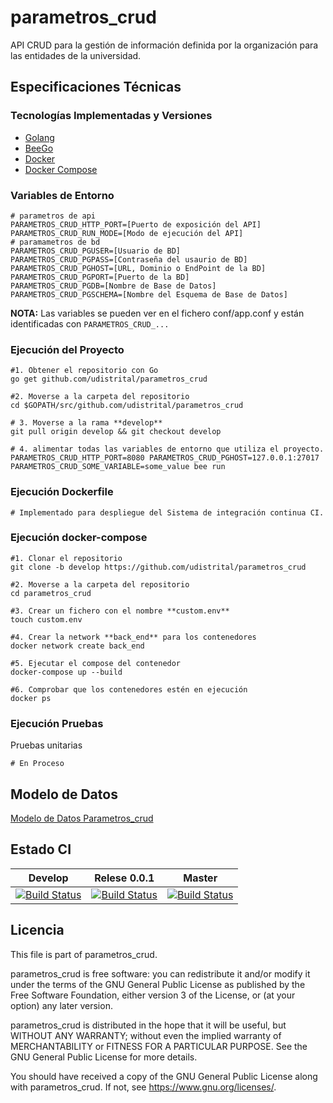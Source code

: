 # parametros_crud

API CRUD para la gestión de información definida por la organización para las entidades de la universidad.

## Especificaciones Técnicas

### Tecnologías Implementadas y Versiones

- [Golang](https://github.com/udistrital/introduccion_oas/blob/master/instalacion_de_herramientas/golang.md)
- [BeeGo](https://github.com/udistrital/introduccion_oas/blob/master/instalacion_de_herramientas/beego.md)
- [Docker](https://docs.docker.com/engine/install/ubuntu/)
- [Docker Compose](https://docs.docker.com/compose/)

### Variables de Entorno

```shell
# parametros de api
PARAMETROS_CRUD_HTTP_PORT=[Puerto de exposición del API]
PARAMETROS_CRUD_RUN_MODE=[Modo de ejecución del API]
# paramametros de bd
PARAMETROS_CRUD_PGUSER=[Usuario de BD]
PARAMETROS_CRUD_PGPASS=[Contraseña del usaurio de BD]
PARAMETROS_CRUD_PGHOST=[URL, Dominio o EndPoint de la BD]
PARAMETROS_CRUD_PGPORT=[Puerto de la BD]
PARAMETROS_CRUD_PGDB=[Nombre de Base de Datos]
PARAMETROS_CRUD_PGSCHEMA=[Nombre del Esquema de Base de Datos]
```

**NOTA:** Las variables se pueden ver en el fichero conf/app.conf y están identificadas con `PARAMETROS_CRUD_...`

### Ejecución del Proyecto

```shell
#1. Obtener el repositorio con Go
go get github.com/udistrital/parametros_crud

#2. Moverse a la carpeta del repositorio
cd $GOPATH/src/github.com/udistrital/parametros_crud

# 3. Moverse a la rama **develop**
git pull origin develop && git checkout develop

# 4. alimentar todas las variables de entorno que utiliza el proyecto.
PARAMETROS_CRUD_HTTP_PORT=8080 PARAMETROS_CRUD_PGHOST=127.0.0.1:27017 PARAMETROS_CRUD_SOME_VARIABLE=some_value bee run
```

### Ejecución Dockerfile

```shell
# Implementado para despliegue del Sistema de integración continua CI.
```

### Ejecución docker-compose

```shell
#1. Clonar el repositorio
git clone -b develop https://github.com/udistrital/parametros_crud

#2. Moverse a la carpeta del repositorio
cd parametros_crud

#3. Crear un fichero con el nombre **custom.env**
touch custom.env

#4. Crear la network **back_end** para los contenedores
docker network create back_end

#5. Ejecutar el compose del contenedor
docker-compose up --build

#6. Comprobar que los contenedores estén en ejecución
docker ps
```

### Ejecución Pruebas

Pruebas unitarias

```shell
# En Proceso
```

## Modelo de Datos

[Modelo de Datos Parametros_crud](/sql/modelo_parametros_crud.png)

## Estado CI

| Develop | Relese 0.0.1 | Master |
| -- | -- | -- |
| [![Build Status](https://hubci.portaloas.udistrital.edu.co/api/badges/udistrital/parametros_crud/status.svg?ref=refs/heads/develop)](https://hubci.portaloas.udistrital.edu.co/udistrital/parametros_crud) | [![Build Status](https://hubci.portaloas.udistrital.edu.co/api/badges/udistrital/parametros_crud/status.svg?ref=refs/heads/release/0.0.1)](https://hubci.portaloas.udistrital.edu.co/udistrital/parametros_crud) | [![Build Status](https://hubci.portaloas.udistrital.edu.co/api/badges/udistrital/parametros_crud/status.svg)](https://hubci.portaloas.udistrital.edu.co/udistrital/parametros_crud) |

## Licencia

This file is part of parametros_crud.

parametros_crud is free software: you can redistribute it and/or modify it under the terms of the GNU General Public License as published by the Free Software Foundation, either version 3 of the License, or (at your option) any later version.

parametros_crud is distributed in the hope that it will be useful, but WITHOUT ANY WARRANTY; without even the implied warranty of MERCHANTABILITY or FITNESS FOR A PARTICULAR PURPOSE. See the GNU General Public License for more details.

You should have received a copy of the GNU General Public License along with parametros_crud. If not, see https://www.gnu.org/licenses/.
